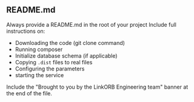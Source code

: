 ## README.md

Always provide a README.md in the root of your project
Include full instructions on:
    
* Downloading the code (git clone command)
* Running composer
* Initialize database schema (if applicable)
* Copying `.dist` files to real files
* Configuring the parameters
* starting the service

Include the "Brought to you by the LinkORB Engineering team" banner at the end of the file.
